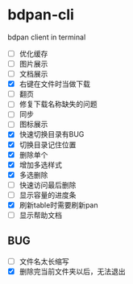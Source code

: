# bdpan-cli
bdpan client in terminal

- [ ] 优化缓存
- [ ] 图片展示
- [ ] 文档展示
- [x] 右键在文件时当做下载
- [ ] 翻页
- [ ] 修复下载名称缺失的问题
- [ ] 同步
- [ ] 图标展示
- [x] 快速切换目录有BUG
- [x] 切换目录记住位置
- [x] 删除单个
- [x] 增加多选样式
- [x] 多选删除
- [ ] 快速访问最后删除
- [ ] 显示容量的进度条
- [x] 刷新table时需要刷新pan
- [ ] 显示帮助文档

## BUG

- [ ] 文件名太长缩写
- [x] 删除完当前文件夹以后，无法退出
